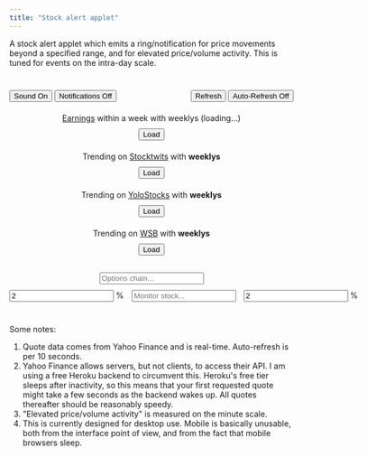 ```yaml
---
title: "Stock alert applet"
---
```


A stock alert applet which emits a ring/notification for price movements beyond a specified range, and for elevated price/volume activity. This is tuned for events on the intra-day scale.



<div style="min-width:400px; margin-top: 40px; margin-bottom: 40px">

<div style="margin-bottom:20px;">
<audio id="audiodown" src="{{ "case-closed-531.mp3" | relative_url }}" autostart="false"></audio>
<audio id="audio" src="{{ "that-was-quick.mp3" | relative_url }}" autostart="false"></audio>
<button onclick="toggleSound(this);" id="soundButton" class="active">Sound On</button>
<button onclick="toggleNotifications(this);" id="notificationButton">Notifications Off</button>
<div style="float:right">
	<span id="msg" style="margin-right:10px;"></span>
	<button onclick="update(); updateAll();">Refresh</button>
	<button onclick="toggleAlerts(this);">Auto-Refresh Off</button>
</div>
</div>
	
<div style="margin-bottom:10px; text-align:center" id="earnings"><a target='_blank' href='https://finance.yahoo.com/calendar/earnings'>Earnings</a> within a week with weeklys (loading...)</div>
<button id="earningsButton" style="margin:0px auto 20px auto; display:block;" onclick="addAll(earnings)">Load</button>
	
<div style="margin-bottom:10px; text-align:center" id="stocktwits">Trending on <a target='_blank' href='https://stocktwits.com/'>Stocktwits</a> with <strong>weeklys</strong></div>
<button id="stButton" style="margin:0px auto 20px auto; display:block;" onclick="if (this.textContent == 'Load') updateStocktwits(); else addAll(stWeeklyList);">Load</button>
	
<div style="margin-bottom:10px; text-align:center" id="yolo">Trending on <a target='_blank' href='https://yolostocks.live/'>YoloStocks</a> with <strong>weeklys</strong></div>
<button id="yoloButton" style="margin:0px auto 20px auto; display:block;" onclick="if (this.textContent == 'Load') updateYolo(); else addAll(yoloWeeklyList);">Load</button>
	
<div style="margin-bottom:10px; text-align:center" id="wsb">Trending on <a target='_blank' href='https://dashboard.nbshare.io/apps/reddit/wallstreetbets/'>WSB</a> with <strong>weeklys</strong></div>
<button id="wsbButton" style="margin:0px auto 20px auto; display:block;" onclick="if (this.textContent == 'Load') updateWSB(); else addAll(wsbWeeklyList);">Load</button>
	
	
<div style="width:max-content; margin:auto">
<input onkeyup="if (event.keyCode == 27) this.value = '';
		else if (event.keyCode == 13) {
			event.preventDefault(); 
			optionsChain();
		}"
id="optionsInput" type="text" style="margin:10px;" autocomplete="off" placeholder="Options chain..."> 
</div>
	
<div style="width:max-content; margin:auto">
<input id="defaultLower" onblur="if (!this.value) this.value = 0; defaultLower = val(this);" type="text" autocomplete="off" value="2" placeholder="Margin..."> % 
<input onkeyup="if (event.keyCode == 27) this.value = '';
		else if (event.keyCode == 13) {
			event.preventDefault(); 
			submitTicker();
		}"
id="tickerInput" type="text" style="margin-left:10px; margin-right:10px" autocomplete="off" placeholder="Monitor stock..."> 
<input id="defaultUpper" onblur="if (!this.value) this.value = 0; defaultUpper = val(this)" type="text" autocomplete="off" value="2" placeholder="Margin..."> % 
</div>
	
<ul style="list-style-type:none; padding-left:0px" id="stocklist"></ul>	
</div>


<script> ////////////////////////////////////////////////////////////////

var stList = [];
var stWeeklyList = [];
var yoloList = [];
var yoloWeeklyList = [];
var wsbList = [];
var wsbWeeklyList = [];
var earnings = [];
	
var tickerList = [];
var volumes = {};
var prices = {};
var weeklys = ["AA","AAL","AAOI","AAPL","ABBV","ABC","ABNB","ABT","ACAD","ACB","ACN","ADBE","ADI","ADM","ADP","ADS","ADSK","AEO","AFL","AG","AGNC","AIG","AKAM","ALGN","AMAT","AMBA","AMC","AMD","AMGN","AMRN","AMRS","AMT","AMZN","ANET","ANF","ANTM","APA","APO","APPH","APPS","APT","ARVL","ASML","ATOS","ATVI","AUY","AVGO","AVXL","AXP","AZN","AZO","BA","BABA","BAC","BAX","BB","BBBY","BBY","BDX","BHC","BIDU","BIIB","BILI","BK","BKNG","BLK","BLNK","BMY","BNTX","BP","BSX","BUD","BURL","BX","BYND","C","CAG","CAH","CAT","CBOE","CC","CCIV","CCJ","CCL","CF","CGC","CHPT","CHTR","CHWY","CI","CIEN","CL","CLDR","CLF","CLOV","CLR","CLVS","CLX","CMCSA","CME","CMG","CNC","CNP","CODX","COF","COG","COIN","COP","COST","COTY","COUP","CPB","CPRI","CREE","CRM","CRON","CRSP","CRWD","CSCO","CSIQ","CSTM","CSX","CTSH","CTXS","CVNA","CVS","CVX","CWH","CYBR","CYH","CYRX","CZR","DAL","DASH","DB","DBX","DD","DDD","DDOG","DE","DFS","DG","DHI","DIDI","DIS","DISH","DKNG","DKS","DLTR","DOCU","DOW","DPZ","DVN","EA","EBAY","ED","EDIT","EGHT","EMR","ENDP","ENPH","EOG","EPD","ET","ETN","ETSY","EW","EXAS","EXPE","EXPR","F","FB","FCEL","FCX","FDX","FEYE","FFIV","FISV","FIVE","FL","FLEX","FLR","FOSL","FOXA","FSLR","FSLY","FSR","FUBO","FUTU","GD","GE","GILD","GLW","GM","GME","GNUS","GNW","GOEV","GOLD","GOOG","GOOGL","GOOS","GP","GPRO","GPS","GRPN","GRWG","GS","GSK","GT","HAL","HAS","HBI","HCA","HD","HES","HFC","HIG","HIMX","HL","HLF","HOG","HON","HPE","HPQ","HRL","HSBC","HSY","HUM","HUYA","HYLN","IBM","IFF","ILMN","INFN","INO","INTC","INTU","IP","IQ","IRBT","ISRG","ITW","IVR","JCI","JD","JMIA","JNJ","JNPR","JPM","JWN","KEY","KGC","KHC","KKR","KLAC","KMB","KMI","KMX","KO","KODK","KR","KSS","KSU","LAZR","LB","LBTYK","LEN","LI","LITE","LL","LLNW","LLY","LMND","LMT","LNG","LOW","LRCX","LULU","LUMN","LUV","LVS","LYFT","M","MA","MAR","MARA","MAT","MCD","MCHP","MCK","MDB","MDLZ","MDT","MELI","MET","MGM","MMM","MNKD","MNST","MO","MOMO","MOS","MPC","MRK","MRNA","MRO","MRVL","MS","MSFT","MSTR","MT","MTCH","MU","MVIS","NBEV","NCLH","NEM","NET","NFLX","NIO","NKE","NKLA","NKTR","NLY","NNOX","NOC","NOK","NOV","NOW","NSC","NTAP","NTES","NTNX","NTR","NUE","NVAX","NVDA","NXPI","OCGN","OKE","OKTA","OLED","OLN","ON","OPK","ORCL","OSTK","OXY","PAA","PANW","PBR","PCG","PDD","PENN","PEP","PFE","PG","PHM","PINS","PLAY","PLTR","PLUG","PM","PNC","PPG","PSAC","PSTH","PSX","PSXP","PTON","PXD","PYPL","PZZA","QCOM","QDEL","QS","RACE","RAD","RBLX","RCL","REGN","RH","RIDE","RIG","RIOT","RKT","RMO","RNG","ROKU","ROST","RRC","RTX","RVLV","SABR","SBUX","SCHW","SDC","SE","SEAS","SFIX","SHAK","SHOP","SIG","SIRI","SKLZ","SKX","SLB","SNAP","SNDL","SNOW","SNPS","SO","SOFI","SOL","SOLO","SONO","SONY","SOS","SPCE","SPGI","SPLK","SPOT","SPWR","SQ","SRNE","SRPT","SSYS","STEM","STMP","STNE","STX","STZ","SU","SWK","SWKS","SWN","SYF","SYY","T","TAP","TDOC","TEAM","TECK","TEVA","TGT","THC","TJX","TLRY","TME","TMUS","TNDM","TOL","TPR","TRIP","TSCO","TSLA","TSM","TSN","TTD","TTM","TTWO","TWLO","TWTR","TXN","UA","UAA","UAL","UBER","ULTA","UNH","UNP","UPS","UPST","URBN","URI","USB","V","VALE","VFC","VIAC","VIPS","VIR","VLO","VMW","VOD","VRTX","VTRS","VXRT","VZ","W","WB","WBA","WDAY","WDC","WFC","WHR","WISH","WKHS","WMB","WMT","WOOF","WORK","WPM","WW","WY","WYNN","X","XLNX","XOM","XPEV","YELP","YETI","YNDX","YPF","YUM","YY","Z","ZM","ZNGA","ZS"];
	
var defaultUpper = 2;
var defaultLower = 2;
let yahootimer;
let sttimer;
let wsbtimer;
var d = new Date();
if (Notification.permission === "granted") activate(D('notificationButton'), "Notifications On");
setInput(D('defaultLower')); 
setInput(D('defaultUpper'));
D('defaultLower').style.width = "60px";
D('defaultUpper').style.width = "60px";
	
	
let weeklyQuery = 'https://query1.finance.yahoo.com/v7/finance/quote?symbols=' + weeklys.join();

fetch("https://ansyble.herokuapp.com/cors/", 
	{cache:'no-cache', headers: {'Target-URL': weeklyQuery }}).then(function(response) {
	return response.json();
}).then(function(data) { 
	
	if (data.quoteResponse.result) {
		let earningsTime = {};
		let earningsName = {};
		let earningsString = "<a target='_blank' href='https://finance.yahoo.com/calendar/earnings'>Earnings</a>: ";
		data.quoteResponse.result.forEach(function(stockData) {
			if (stockData.earningsTimestampStart == stockData.earningsTimestampEnd &&
				stockData.earningsTimestampEnd - Date.now()/1000 > -3*24*60*60 &&
				stockData.earningsTimestampEnd - Date.now()/1000 < 5*24*60*60) {
				earnings.push(stockData.symbol);
				earningsTime[stockData.symbol] = stockData.earningsTimestampEnd;
				earningsName[stockData.symbol] = stockData.longName;
			}
		});							      			
		earnings.sort(function(x, y) {
			return earningsTime[x]- earningsTime[y];
		});
		earnings.forEach(function(stock) {
			earningsString += "<a title='" + earningsName[stock] 
			+ "' target='_blank' href='https://finance.yahoo.com/quote/" + stock + "'><strong  style='color:#333'>" + stock + "</strong></a> ";							      
		});
		D('earnings').innerHTML = earningsString;
		D('earningsButton').textContent = "Add All";
	}
});
								   								      
function addAll(dataset) {
	if (D('earningsButton').textContent != "Load") {
		D('tickerInput').value = dataset.join(); 
		submitTicker();
	}
}
	
function updateAll() {
	updateStocktwits();
	updateYolo();
	updateWSB();
}
	
function updateYolo() {
	let query = 'https://yolostocks.live/downloads/wallstreetbets.csv';
		
	fetch("https://ansyble.herokuapp.com/cors/", 
		{cache:'no-cache', headers: {'Target-URL': query }}).then(function(response) {
		return response.text();
	}).then(function(data) {
		preYoloList = data.replaceAll(" ", ",").replaceAll("\n", ",").split(",");
		
		yoloList = [];
		let prevWeekly = yoloWeeklyList;
		yoloWeeklyList = [];
		let yoloString = "<a target='_blank' href='https://yolostocks.live/'>YoloStocks</a> (" + new Date().toLocaleTimeString() + "): ";
		preYoloList.forEach(function(symbol) {
			if (symbol && /[A-Z]/.test(symbol[0])) {										  
				yoloList.push(symbol);
				if (weeklys.includes(symbol)) {
					yoloWeeklyList.push(symbol);					
					if (prevWeekly.length > 0 && !prevWeekly.includes(symbol)) {
						yoloString += "<strong style='color:blue'>" + symbol + "</strong> ";
						if (active(D('soundButton'))) D('audio').play();
						if (active(D('notificationButton'))) new Notification(symbol + " is newly trending on YoloStocks.");
					} else yoloString += "<strong>" + symbol + "</strong> ";
				} else yoloString += symbol + " ";
			}
		});
		D('yolo').innerHTML = yoloString;
		D('yoloButton').textContent = "Add Weeklys";
	});
}

function updateWSB() {
	let query = 'https://dashboard.nbshare.io/api/v1/apps/reddit';
		
	fetch("https://ansyble.herokuapp.com/cors/", 
		{cache:'no-cache', headers: {'Target-URL': query }}).then(function(response) {
		return response.json();
	}).then(function(data) {		
		wsbList = [];
		let prevWeekly = wsbWeeklyList;
		wsbWeeklyList = [];
		let wsbString = "<a target='_blank' href='https://dashboard.nbshare.io/apps/reddit/wallstreetbets/'>WSB</a> (" + new Date().toLocaleTimeString() + "): ";
		for (let i = 0; i < 15; i++) {
			let symbol = data[i].ticker;
			wsbList.push(symbol);
			if (weeklys.includes(symbol)) {
				wsbWeeklyList.push(symbol);
				if (prevWeekly.length > 0 && !prevWeekly.includes(symbol)) {
					wsbString += "<strong style='color:blue'>" + symbol + "</strong> ";
					if (active(D('soundButton'))) D('audio').play();
					if (active(D('notificationButton'))) new Notification(symbol + " is newly trending on WSB.");
				} else wsbString += "<strong>" + symbol + "</strong> ";
			} else wsbString += symbol + " ";
		}
		D('wsb').innerHTML = wsbString;
		D('wsbButton').textContent = "Add Weeklys";
	});
}
					      
function updateStocktwits() {
	let query = 'https://api.stocktwits.com/api/2/trending/symbols/equities.json';
		
	fetch("https://ansyble.herokuapp.com/cors/", 
		{cache:'no-cache', headers: {'Target-URL': query }}).then(function(response) {
		return response.json();
	}).then(function(data) {
		stList = [];
		let prevWeekly = stWeeklyList;
		stWeeklyList = [];
		let stString = "<a target='_blank' href='https://stocktwits.com/'>Stocktwits</a> (" + new Date().toLocaleTimeString() + "): ";
		data.symbols.forEach(function(stockData) {
			let symbol = stockData.symbol;
			stList.push(symbol);
			if (weeklys.includes(symbol)) {
				stWeeklyList.push(symbol);
				if (prevWeekly.length > 0 && !prevWeekly.includes(symbol)) {
					stString += "<a target='_blank' href='https://stocktwits.com/symbol/" + symbol + "'><strong style='color:blue'>" + symbol + "</strong></a> ";
					if (active(D('soundButton'))) D('audio').play();
					if (active(D('notificationButton'))) new Notification(symbol + " is newly trending on Stocktwits.");
				} else stString += "<a target='_blank' href='https://stocktwits.com/symbol/" + symbol + "'><strong style='color:#333'>" + symbol + "</strong></a> ";
			} else stString += "<a style='color:#333' target='_blank' href='https://stocktwits.com/symbol/" + symbol + "'>" + symbol + "</a> ";
		});
		D('stocktwits').innerHTML = stString;
		D('stButton').textContent = "Add Weeklys";
	});
}
	
function toggleAlerts(elt) {
	if (yahootimer) {
		deactivate(elt, "Auto-Refresh Off");
		clearInterval(yahootimer);
		clearInterval(sttimer);
		clearInterval(wsbtimer);
		yahootimer = "";
		for (let x in prices) {
			prices[x] = [-1,-1,-1,-1,-1,-1,-1,-1,-1,-1,-1,-1,-1,-1,-1];
			volumes[x] = [-1,-1,-1,-1,-1,-1,-1,-1,-1,-1,-1,-1,-1,-1,-1];
		}
	} else {	
		activate(elt, "Auto-Refresh On");
		update(); 
		updateAll();
		yahootimer = setInterval(function() { update(); }, 10000);
		sttimer = setInterval(function() { updateStocktwits(); }, 60000);
		wsbtimer = setInterval(function() { updateWSB(); updateYolo(); }, 60000*5);
	}
}
	
function toggleSound(elt) {
	if (active(elt)) deactivate(elt, "Sound Off");
	else {	
		activate(elt, "Sound On");
		D('audio').play();
	}
}
	
function toggleNotifications(elt) {
	if (elt.textContent == "Notifications On") deactivate(elt, "Notifications Off");
	else {	
		if (!("Notification" in window)) alert("This browser does not support desktop notification");
		else if (Notification.permission === "granted") activate(elt, "Notifications On");
		else {
		Notification.requestPermission().then(function (permission) {
			if (permission === "granted") activate(elt, "Notifications On");
		});
		}	
	}
}
	
function val(elt) { return parseFloat(elt.value); }
						     
function updateDisplay(stock, fixed) {			
	let current = parseFloat(D(stock + "-current").textContent);
	let upelt = D(stock + "-upperPercent");
	let lpelt = D(stock + "-lowerPercent");	
	let lower = D(stock + "-lower");
	let upper = D(stock + "-upper");
	let upperMargin = D(stock + "-upperMargin");
	let lowerMargin = D(stock + "-lowerMargin");
	let slider = D(stock + "-slider");
						 
	if (!upelt.value) upelt.value = 0;
	if (!lpelt.value) lpelt.value = 0;
	if (!upperMargin.value) upperMargin.value = 0;
	if (!lowerMargin.value) lowerMargin.value = 0; 
	if (!lower.value) lower.value = current;
	if (!upper.value) upper.value = current;
					     
	if (fixed == lpelt || fixed == upelt) {				
		lower.value = round( current * (1 - val(lpelt)/100));
		upper.value = round( current * (1 + val(upelt)/100));
	} else if (fixed == upperMargin || fixed == lowerMargin) {	
		lower.value = round(current - val(lowerMargin));
		upper.value = round(current + val(upperMargin));
	} else if (fixed == slider) {
		let oldLower = val(lower);
		lower.value = round(current - (slider.value * (val(upper) - val(lower)) / 100));
		upper.value = round(val(upper) - oldLower + val(lower));
	}	 
				 
	if (lpelt != document.activeElement) lpelt.value = round(100*(current - val(lower))/current, true);
	if (upelt != document.activeElement) upelt.value = round(100*(val(upper) - current)/current, true);
	if (upperMargin != document.activeElement) upperMargin.value = round(val(upper) - current);
	if (lowerMargin != document.activeElement) lowerMargin.value = round(current - val(lower));
	if (val(upper) > val(lower)) {
		slider.value = Math.round((current - val(lower))/(val(upper) - val(lower))*100);
		if (slider.value > 100) slider.value = 100;
		if (slider.value < 0) slider.value = 0;
	} else { 
		if (current > val(upper)) slider.value = 100;
		else if (current < val(lower)) slider.value = 0;
		else slider.value = 50;
	}
						 
	if (val(lower) > current) {
		if (lower.style.fontWeight != "bold") {
			if (active(D('soundButton'))) D('audiodown').play();
			if (active(D('notificationButton'))) new Notification(stock + " is down to $" + current);
			lower.style.fontWeight = "bold";
			lpelt.style.fontWeight = "bold";
			lowerMargin.style.fontWeight = "bold";
		}
	} else {
		lower.style.fontWeight = "initial";
		lpelt.style.fontWeight = "initial";
		lowerMargin.style.fontWeight = "initial";
	}
	if (val(upper) < current) {
		if (upper.style.fontWeight != "bold") {
			if (active(D('soundButton'))) D('audio').play();
			if (active(D('notificationButton'))) new Notification(stock + " is up to $" + current);
			upper.style.fontWeight = "bold";
			upelt.style.fontWeight = "bold";
			upperMargin.style.fontWeight = "bold";
		}
	} else {
		upper.style.fontWeight = "initial";
		upelt.style.fontWeight = "initial";
		upperMargin.style.fontWeight = "initial";
	}
					      
	if (lower.style.fontWeight == "bold") {
		D(stock + "-current").style.fontWeight = "bold";
		D(stock + "-current").style.color = "#F00";
	} else if (upper.style.fontWeight == "bold") {
		D(stock + "-current").style.fontWeight = "bold";
		D(stock + "-current").style.color = "#3b7";
	} else {	      
		D(stock + "-current").style.fontWeight = "initial";
		D(stock + "-current").style.color = "#333";
	}
}

function update() {
	if (tickerList.length > 0) {
	let query = 'https://query1.finance.yahoo.com/v7/finance/quote?symbols=' + tickerList.join();
		
	fetch("https://ansyble.herokuapp.com/cors/", 
		{cache:'no-cache', headers: {'Target-URL': query }}).then(function(response) {
		return response.json();
	}).then(function(data) { 
	
	if (data.quoteResponse.result) {
		d = new Date();
		D('msg').textContent = d.toLocaleTimeString();
	
		data.quoteResponse.result.forEach(function(stockData) {
			let stock = stockData.symbol;
			let price = stockData.regularMarketPrice;
			let volume = stockData.regularMarketVolume;
			let dailyPercent = stockData.regularMarketChangePercent;
			let daily = stockData.regularMarketChange;
			D(stock + "-current").textContent = round(price);	
			D(stock + "-percent").textContent = stock + " " + round(daily) + " (" + round(dailyPercent, true) + "%)";
	
			if (dailyPercent > 0) D(stock + "-percent").style.color = "#3b7";
			else if (dailyPercent < 0) D(stock + "-percent").style.color = "#F00";
			else D(stock + "-percent").style.color = "#333";
			updateDisplay(stock);
						  
			if (volumes[stock][volumes[stock].length - 1] != volume ||
			    prices[stock][prices[stock].length - 1] != price) {
				volumes[stock].shift();			  
				volumes[stock].push(volume);
				prices[stock].shift();			  
				prices[stock].push(price);
									  
				function avgVariation(arr) {
					let diffarr = [];
					for (let i = 0; i < arr.length - 1; i++) {
						if (arr[i + 1] > 0 && arr[i] > 0) {
							if (arr[i + 1] > arr[i]) diffarr.push(arr[i + 1] - arr[i]);
							else diffarr.push(arr[i] - arr[i + 1]);
						}
					}
					if (diffarr.length < arr.length - 2) return -1;

					var total = 0;
					for(var i = 0; i < diffarr.length; i++) {
					    total += diffarr[i];
					}
					return avg = total / diffarr.length;
				}

				function currentVariation(arr) {
					if (arr[arr.length - 1] > 0 && arr[arr.length - 2] > 0) return arr[arr.length - 1] - arr[arr.length - 2];
					else return -1;
				}

				let avgVol = avgVariation(volumes[stock]);
				let avgPrice = avgVariation(prices[stock]);
				let curVol = currentVariation(volumes[stock]);
				let curPrice = currentVariation(prices[stock]);
	
				let notify = false;
				function activityNotification(str) {
					if (D(stock + "-percent").style.backgroundColor == "") {
						if (active(D('soundButton'))) {
							if (curPrice > 0) D('audio').play();
							else D('audiodown').play();
						}
						if (active(D('notificationButton'))) new Notification(stock + "'s " + str + " activity is elevated.");
					}
					notify = true;
				}

				if (avgPrice > 0 && curPrice > 0 && (curPrice > 4*avgPrice || curPrice + 4*avgPrice < 0)) activityNotification("price");
				if (avgVol > 0 && curVol > 0  && (curVol > 4*avgVol || curVol + 4*avgVol < 0)) activityNotification("volume");
				if (notify) {
					if (curPrice > 0) D(stock + "-percent").style.backgroundColor = "#dfd";
					else D(stock + "-percent").style.backgroundColor = "#fdd";   
					console.log(stock + " activity:");
					if (curVol > avgVol) console.log(curVol + " > " + avgVol);
					if (curPrice > avgPrice) console.log(curPrice + " > " + avgPrice);
				} else D(stock + "-percent").style.backgroundColor = "";
			}
		});	
	} else {
		var e = new Date();
		D('msg').textContent = d.toLocaleTimeString() + " (Refresh failed: " +  e.toLocaleTimeString() + ")";
	}
	}).catch(function(error) { 
		console.log(error); 	
		var e = new Date();
		D('msg').textContent = d.toLocaleTimeString() + " (Refresh failed: " +  e.toLocaleTimeString() + ")";
	});	
	}
}
	
function submitTicker() {
	// options: https://query2.finance.yahoo.com/v7/finance/options/
	// quote: https://query1.finance.yahoo.com/v7/finance/quote?symbols=
	let query = 'https://query1.finance.yahoo.com/v7/finance/quote?symbols=' + D('tickerInput').value.replaceAll(" ", ",");	
	fetch("https://ansyble.herokuapp.com/cors/", 
		{cache:'no-cache', headers: {'Target-URL': query }}).then(function(response) {
		return response.json();
	}).then(function(data) {
	
	// let buffer = data.optionChain.result[0].quote;
	let bufferList = data.quoteResponse.result;
	
	if (bufferList.length > 0) {
	for (let i = bufferList.length - 1; i > -1; i--) {
		let buffer = bufferList[i];
		let stock = buffer.symbol;
	
		if (!tickerList.includes(stock)) {			
			tickerList.push(stock);

			let newli = make("li");
			newli.id = stock;
			newli.style.textAlign = "center";
			newli.style.position = "relative";
	
			let newTicker = make("a");
			newTicker.id = stock + "-percent";
			newTicker.style.marginTop = "10px";
			newTicker.style.paddingLeft = "10px";
			newTicker.style.paddingRight = "10px";
			newTicker.textContent = stock + " " + round(buffer.regularMarketChange) + " (" + round(buffer.regularMarketChangePercent, true) + "%)";
			if (buffer.regularMarketChangePercent > 0) newTicker.style.color = "#3b7";
			else if (buffer.regularMarketChangePercent < 0) newTicker.style.color = "#FF0000";
			newTicker.href = "https://finance.yahoo.com/quote/" + stock;
			newTicker.target = "_blank";
	
			let newTickerX = make("button");
			newTickerX.textContent = "X";
			newTickerX.style.position = "absolute";
			newTickerX.style.top = "15px";
			newTickerX.style.right = "0px";
			newTickerX.onclick = function() { 
				tickerList.splice(tickerList.indexOf(stock), 1); 
				remove(newli); 
				delete volumes[stock];
				delete prices[stock];
			};	
	
			let lowerBound = make("input");
			lowerBound.type = "text";							
			lowerBound.id = stock + "-lower";
			lowerBound.style.width = "80px";
			setInput(lowerBound, stock);
								       
			let lowerMargin = make("input");
			lowerMargin.type = "text";							
			lowerMargin.id = stock + "-lowerMargin";
			lowerMargin.style.width = "80px";
			setInput(lowerMargin, stock);
			lowerMargin.style.marginLeft = "10px";  	
									      
			let lowerPercent = make("input");
			lowerPercent.type = "text";
			lowerPercent.value = defaultLower;
			lowerPercent.id = stock + "-lowerPercent";
			lowerPercent.style.width = "60px";	
			setInput(lowerPercent, stock);
								       
			let upperBound = make("input");
			upperBound.type = "text";
			upperBound.id = stock + "-upper";
			upperBound.style.width = "80px";
			setInput(upperBound, stock);		
								       
			let upperMargin = make("input");
			upperMargin.type = "text";							     
			upperMargin.id = stock + "-upperMargin";
			upperMargin.style.width = "80px";
			setInput(upperMargin, stock);
			upperMargin.style.marginRight = "10px";  	
								       
			let upperPercent = make("input");
			upperPercent.type = "text";
			upperPercent.value = defaultUpper;
			upperPercent.id = stock + "-upperPercent";
			upperPercent.style.width = "60px";
			setInput(upperPercent, stock);	
	
			let current = make("div");
			current.textContent = round(buffer.regularMarketPrice * 1);
			current.id = stock + "-current";
			current.style.display = "inline-block";
			current.style.paddingLeft = "10px";  	
			current.style.paddingRight = "10px";  			      
										      
			let slider = make("input");
			slider.id = stock + "-slider";
			slider.autocomplete = "off";
			slider.style.flexGrow = "1";							      
			slider.type = "range";
			slider.min = 0;
			slider.max =100;
			slider.step = 1;
			slider.value = 50;
			slider.style.marginLeft = "10px";
			slider.style.marginRight = "10px";
			slider.style.cursor = "pointer";
			slider.style.touchAction = "none";
			slider.oninput = function() {  updateDisplay(stock, slider); };
								
	
			let li1 = make('div');	    
			li1.appendChild(newTicker);
			li1.appendChild(newTickerX);
										      
			let li2 = make('div');	
			
			let parenth1 = make("span");
			parenth1.textContent = "(";
			li2.appendChild(parenth1);	
			li2.appendChild(lowerPercent);			      
			let percentsign1 = make("span");
			percentsign1.textContent = " %)";
			li2.appendChild(percentsign1);
							
			li2.appendChild(lowerMargin);
			li2.appendChild(current);
			li2.appendChild(upperMargin);
							
			let parenth2 = make("span");
			parenth2.textContent = "(";
			li2.appendChild(parenth2);				      
			li2.appendChild(upperPercent);									      
			let percentsign2 = make("span");
			percentsign2.textContent = " %)";	   
			li2.appendChild(percentsign2);	      
											      
			let li3 = make('div');	
			li3.style.display = "flex";
			li3.appendChild(lowerBound);
			li3.appendChild(slider);	
			li3.appendChild(upperBound);			      
										      
			newli.appendChild(li1);		
			newli.appendChild(li2);		
			newli.appendChild(li3);	
										      
			D('stocklist').insertBefore(newli, D('stocklist').firstChild);
										       
			updateDisplay(stock, upperPercent);
			volumes[stock] = [-1,-1,-1,-1,-1,-1,-1,-1,-1,-1,-1,-1,-1,-1,-1];
			prices[stock] = [-1,-1,-1,-1,-1,-1,-1,-1,-1,-1,-1,-1,-1,-1,-1];
										       
		} else D('stocklist').insertBefore(D(stock), D('stocklist').firstChild);
	
		D('tickerInput').value = "";
	}
	} else D('msg').textContent = "Ticker not found.";
	}).catch(function(error) { 
		console.log(error); 
		var e = new Date();
		D('msg').textContent = d.toLocaleTimeString() + " (Refresh failed: " +  e.toLocaleTimeString() + ")";
	});	
}
								       
function optionsChain() {	
								       
	let d = new Date(Date.now() + 1000*60*60*24*12).toISOString();
								       
	fetch("https://api.tdameritrade.com/v1/marketdata/chains?apikey=T1V8GYUYK3GKC7HG3L23O9XBJ5OH1C4F&symbol="
						+ D('optionsInput').value.toUpperCase() 
						+ "&range=OTM&toDate="
						+ d).then(function(response) {
		return response.json();
	}).then(function(data) {
		console.log(data);
	});								       
}

function setInput(elt, stock) {
	elt.style.textAlign = "center";	
	elt.onkeydown = function() { 
		if ((event.keyCode > 57 && event.keyCode < 91) && !event.altKey && !event.ctrlKey) event.preventDefault();
	}
	elt.onkeyup = function() {
		if (event.keyCode == 13) {
			event.preventDefault(); 
			elt.blur();
		}
	};   
	if (stock) elt.onblur = function() { updateDisplay(stock, elt); };   
} 
function deactivate(but, str) { 
	but.classList.remove("active");
	but.textContent = str;
}										       
function activate(but, str) { 
	but.classList.add("active");
	but.textContent = str;
}
function active(but) { return but.classList.contains("active"); }
function round(num, percent) { 
	if (num < 1 && !percent) return Math.round(num*1000)/1000;
	return Math.round(num*100)/100;
}
function D(string) { return document.getElementById(string);}
function make(string) { return document.createElement(string);}	
function remove(element) { element.parentNode.removeChild(element);}
</script>
    

	
Some notes: 
	
1. Quote data comes from Yahoo Finance and is real-time. Auto-refresh is per 10 seconds.
2. Yahoo Finance allows servers, but not clients, to access their API. I am using a free Heroku backend to circumvent this. Heroku's free tier sleeps after inactivity, so this means that your first requested quote might take a few seconds as the backend wakes up. All quotes thereafter should be reasonably speedy.
3. "Elevated price/volume activity" is measured on the minute scale.
4. This is currently designed for desktop use. Mobile is basically unusable, both from the interface point of view, and from the fact that mobile browsers sleep.
